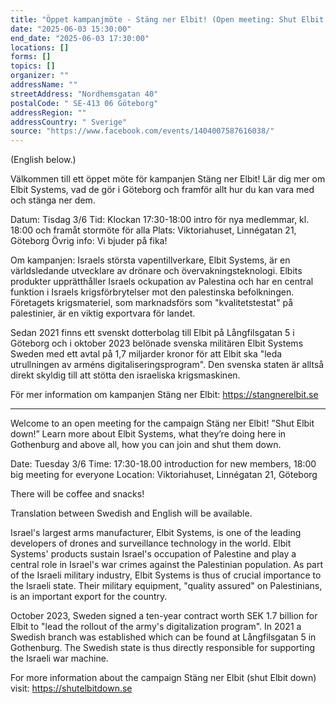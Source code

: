 ```yaml
---
title: "Öppet kampanjmöte - Stäng ner Elbit! (Open meeting: Shut Elbit Down!)"
date: "2025-06-03 15:30:00"
end_date: "2025-06-03 17:30:00"
locations: []
forms: []
topics: []
organizer: ""
addressName: ""
streetAddress: "Nordhemsgatan 40"
postalCode: " SE-413 06 Göteborg"
addressRegion: ""
addressCountry: " Sverige"
source: "https://www.facebook.com/events/1404007587616038/"
---
```

(English below.)

Välkommen till ett öppet möte för kampanjen Stäng ner Elbit! Lär dig mer om Elbit Systems, vad de gör i Göteborg och framför allt hur du kan vara med och stänga ner dem.

Datum: Tisdag 3/6
Tid: Klockan 17:30-18:00 intro för nya medlemmar, kl. 18:00 och framåt stormöte för alla
Plats: Viktoriahuset, Linnégatan 21, Göteborg
Övrig info: Vi bjuder på fika!

Om kampanjen:
Israels största vapentillverkare, Elbit Systems, är en världsledande utvecklare av drönare och övervakningsteknologi. Elbits produkter upprätthåller Israels ockupation av Palestina och har en central funktion i Israels krigsförbrytelser mot den palestinska befolkningen. Företagets krigsmateriel, som marknadsförs som "kvalitetstestat" på palestinier, är en viktig exportvara för landet.

Sedan 2021 finns ett svenskt dotterbolag till Elbit på Långfilsgatan 5 i Göteborg och i oktober 2023 belönade svenska militären Elbit Systems Sweden med ett avtal på 1,7 miljarder kronor för att Elbit ska "leda utrullningen av arméns digitaliseringsprogram". Den svenska staten är alltså direkt skyldig till att stötta den israeliska krigsmaskinen.‌‌

För mer information om kampanjen Stäng ner Elbit: https://stangnerelbit.se

- - - - -

Welcome to an open meeting for the campaign Stäng ner Elbit! ”Shut Elbit down!” Learn more about Elbit Systems, what they’re doing here in Gothenburg and above all, how you can join and shut them down.

Date: Tuesday 3/6
Time: 17:30-18.00 introduction for new members, 18:00 big meeting for everyone
Location: Viktoriahuset, Linnégatan 21, Göteborg

There will be coffee and snacks!

Translation between Swedish and English will be available.

Israel's largest arms manufacturer, Elbit Systems, is one of the leading developers of drones and surveillance technology in the world. Elbit Systems' products sustain Israel's occupation of Palestine and play a central role in Israel's war crimes against the Palestinian population. As part of the Israeli military industry, Elbit Systems is thus of crucial importance to the Israeli state. Their military equipment, "quality assured" on Palestinians, is an important export for the country.

October 2023, Sweden signed a ten-year contract worth SEK 1.7 billion for Elbit to "lead the rollout of the army's digitalization program". In 2021 a Swedish branch was established which can be found at Långfilsgatan 5 in Gothenburg. The Swedish state is thus directly responsible for supporting the Israeli war machine.‌‌

For more information about the campaign Stäng ner Elbit (shut Elbit down) visit: https://shutelbitdown.se